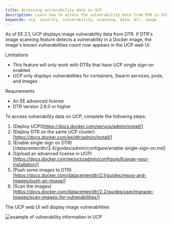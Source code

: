 ```yaml
---
title: Accessing vulnerability data in UCP
description: Learn how to access the vulnerability data from DTR in UCP
keywords: ucp, security, vulnerability, scanning, data, dtr, image
---
```


As of EE 2.1, UCP displays image vulnerability data from DTR. If DTR's image scanning feature detects a vulnerability 
in a Docker image, the image's known vulnerabilities count now appears in the UCP web UI. 

Limitations

* This feature will only work with DTRs that have UCP single sign-on enabled
* UCP only displays vulnerabilities for containers, Swarm services, pods, and images

Requirements

* An EE advanced license
* DTR version 2.6.0 or higher

To access vulnerability data on UCP, complete the following steps:

1. (Deploy UCP)[https://docs.docker.com/ee/ucp/admin/install/]
2. (Deploy DTR on the same UCP cluster)[https://docs.docker.com/ee/dtr/admin/install/]
3. (Enable single-sign on DTR)[/datacenter/dtr/2.4/guides/admin/configure/enable-single-sign-on.md]
3. (Upload an advanced license in UCP)[https://docs.docker.com/ee/ucp/admin/configure/license-your-installation/]
4. (Push some images to DTR)[https://docs.docker.com/datacenter/dtr/2.1/guides/repos-and-images/push-an-image/] 
5. (Scan the images)[https://docs.docker.com/datacenter/dtr/2.2/guides/user/manage-images/scan-images-for-vulnerabilities/]

The UCP web UI will display image vulnerabilities

![example of vulnerability information in UCP](/images/example-of-vuln-data-in-ucp.png)
